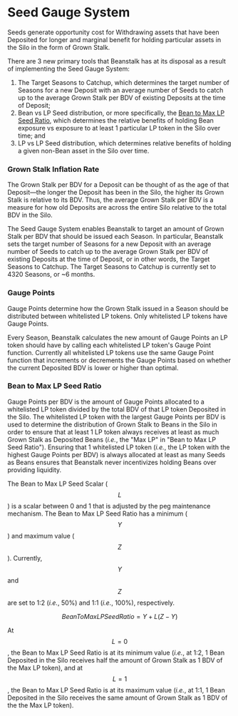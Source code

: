 # Seed Gauge System

Seeds generate opportunity cost for Withdrawing assets that have been Deposited for longer and marginal benefit for holding particular assets in the Silo in the form of Grown Stalk.

There are 3 new primary tools that Beanstalk has at its disposal as a result of implementing the Seed Gauge System:

1. The Target Seasons to Catchup, which determines the target number of Seasons for a new Deposit with an average number of Seeds to catch up to the average Grown Stalk per BDV of existing Deposits at the time of Deposit;
2. Bean vs LP Seed distribution, or more specifically, the [Bean to Max LP Seed Ratio](../../peg-maintenance/bean-to-max-lp-seed-ratio.md), which determines the relative benefits of holding Bean exposure vs exposure to at least 1 particular LP token in the Silo over time; and
3. LP vs LP Seed distribution, which determines relative benefits of holding a given non-Bean asset in the Silo over time.

### Grown Stalk Inflation Rate

The Grown Stalk per BDV for a Deposit can be thought of as the age of that Deposit—the longer the Deposit has been in the Silo, the higher its Grown Stalk is relative to its BDV. Thus, the average Grown Stalk per BDV is a measure for how old Deposits are across the entire Silo relative to the total BDV in the Silo.

The Seed Gauge System enables Beanstalk to target an amount of Grown Stalk per BDV that should be issued each Season. In particular, Beanstalk sets the target number of Seasons for a new Deposit with an average number of Seeds to catch up to the average Grown Stalk per BDV of existing Deposits at the time of Deposit, or in other words, the Target Seasons to Catchup. The Target Seasons to Catchup is currently set to 4320 Seasons, or \~6 months.

### **Gauge Points**

Gauge Points determine how the Grown Stalk issued in a Season should be distributed between whitelisted LP tokens. Only whitelisted LP tokens have Gauge Points.&#x20;

Every Season, Beanstalk calculates the new amount of Gauge Points an LP token should have by calling each whitelisted LP token's Gauge Point function. Currently all whitelisted LP tokens use the same Gauge Point function that increments or decrements the Gauge Points based on whether the current Deposited BDV is lower or higher than optimal.

### **Bean to Max LP Seed Ratio**

Gauge Points per BDV is the amount of Gauge Points allocated to a whitelisted LP token divided by the total BDV of that LP token Deposited in the Silo. The whitelisted LP token with the largest Gauge Points per BDV is used to determine the distribution of Grown Stalk to Beans in the Silo in order to ensure that at least 1 LP token always receives at least as much Grown Stalk as Deposited Beans (_i.e._, the "Max LP" in "Bean to Max LP Seed Ratio"). Ensuring that 1 whitelisted LP token (_i.e._, the LP token with the highest Gauge Points per BDV) is always allocated at least as many Seeds as Beans ensures that Beanstalk never incentivizes holding Beans over providing liquidity.

The Bean to Max LP Seed Scalar ($$L$$) is a scalar between 0 and 1 that is adjusted by the peg maintenance mechanism. The Bean to Max LP Seed Ratio has a minimum ($$Y$$) and maximum value ($$Z$$). Currently, $$Y$$ and $$Z$$ are set to 1:2 (_i.e._, 50%) and 1:1 (_i.e._, 100%), respectively.&#x20;

$$
Bean To Max LP Seed Ratio = Y + L(Z - Y)
$$

At $$L = 0$$, the Bean to Max LP Seed Ratio is at its minimum value (_i.e._, at 1:2, 1 Bean Deposited in the Silo receives half the amount of Grown Stalk as 1 BDV of the Max LP token), and at $$L = 1$$, the Bean to Max LP Seed Ratio is at its maximum value (_i.e._, at 1:1, 1 Bean Deposited in the Silo receives the same amount of Grown Stalk as 1 BDV of the the Max LP token).
